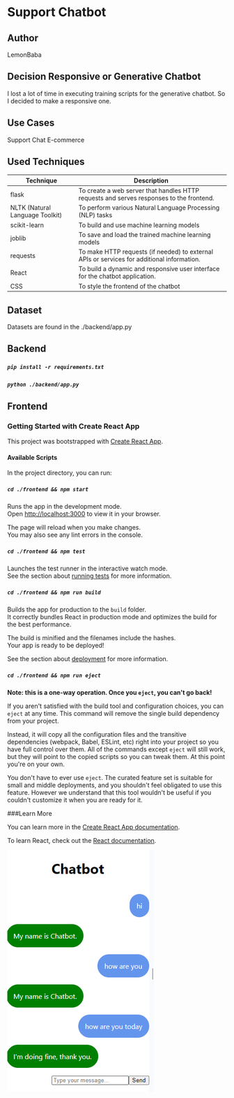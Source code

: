 # Support Chatbot

## Author
LemonBaba

## Decision Responsive or Generative Chatbot
I lost a lot of time in executing training scripts for the generative chatbot. So I decided to make a responsive one.

## Use Cases
Support Chat
E-commerce

## Used Techniques
| Technique                       | Description                                                                                |
|---------------------------------|--------------------------------------------------------------------------------------------|
| flask                           | To create a web server that handles HTTP requests and serves responses to the frontend.    |
| NLTK (Natural Language Toolkit) | To perform various Natural Language Processing (NLP) tasks                                 |
| scikit-learn                    | To build and use machine learning models                                                   |
| joblib                          | To save and load the trained machine learning models                                       |
| requests                        | To make HTTP requests (if needed) to external APIs or services for additional information. |
| React                           | To build a dynamic and responsive user interface for the chatbot application.              |
| CSS                             | To style the frontend of the chatbot                                                       |

## Dataset
Datasets are found in the ./backend/app.py

## Backend

##### `pip install -r requirements.txt`

##### `python ./backend/app.py`

## Frontend

### Getting Started with Create React App

This project was bootstrapped with [Create React App](https://github.com/facebook/create-react-app).

#### Available Scripts

In the project directory, you can run:

##### `cd ./frontend && npm start`

Runs the app in the development mode.\
Open [http://localhost:3000](http://localhost:3000) to view it in your browser.

The page will reload when you make changes.\
You may also see any lint errors in the console.

##### `cd ./frontend && npm test`

Launches the test runner in the interactive watch mode.\
See the section about [running tests](https://facebook.github.io/create-react-app/docs/running-tests) for more information.

##### `cd ./frontend && npm run build`

Builds the app for production to the `build` folder.\
It correctly bundles React in production mode and optimizes the build for the best performance.

The build is minified and the filenames include the hashes.\
Your app is ready to be deployed!

See the section about [deployment](https://facebook.github.io/create-react-app/docs/deployment) for more information.

##### `cd ./frontend && npm run eject`

**Note: this is a one-way operation. Once you `eject`, you can't go back!**

If you aren't satisfied with the build tool and configuration choices, you can `eject` at any time. This command will remove the single build dependency from your project.

Instead, it will copy all the configuration files and the transitive dependencies (webpack, Babel, ESLint, etc) right into your project so you have full control over them. All of the commands except `eject` will still work, but they will point to the copied scripts so you can tweak them. At this point you're on your own.

You don't have to ever use `eject`. The curated feature set is suitable for small and middle deployments, and you shouldn't feel obligated to use this feature. However we understand that this tool wouldn't be useful if you couldn't customize it when you are ready for it.

###Learn More

You can learn more in the [Create React App documentation](https://facebook.github.io/create-react-app/docs/getting-started).

To learn React, check out the [React documentation](https://reactjs.org/).

![img.png](img.png)
